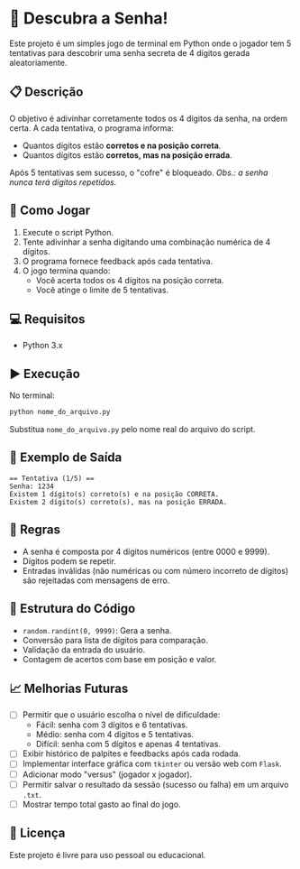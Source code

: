 # 🔐 Descubra a Senha!

Este projeto é um simples jogo de terminal em Python onde o jogador tem 5 tentativas para descobrir uma senha secreta de 4 dígitos gerada aleatoriamente.

## 📋 Descrição

O objetivo é adivinhar corretamente todos os 4 dígitos da senha, na ordem certa. A cada tentativa, o programa informa:

- Quantos dígitos estão **corretos e na posição correta**.
- Quantos dígitos estão **corretos, mas na posição errada**.

Após 5 tentativas sem sucesso, o "cofre" é bloqueado.
_Obs.: a senha nunca terá dígitos repetidos._ 

## 🚀 Como Jogar

1. Execute o script Python.
2. Tente adivinhar a senha digitando uma combinação numérica de 4 dígitos.
3. O programa fornece feedback após cada tentativa.
4. O jogo termina quando:
   - Você acerta todos os 4 dígitos na posição correta.
   - Você atinge o limite de 5 tentativas.

## 💻 Requisitos

- Python 3.x

## ▶️ Execução

No terminal:

```bash
python nome_do_arquivo.py
```

Substitua `nome_do_arquivo.py` pelo nome real do arquivo do script.

## 🧠 Exemplo de Saída

```text
== Tentativa (1/5) ==
Senha: 1234
Existem 1 dígito(s) correto(s) e na posição CORRETA.
Existem 2 dígito(s) correto(s), mas na posição ERRADA.
```

## 📌 Regras

- A senha é composta por 4 dígitos numéricos (entre 0000 e 9999).
- Dígitos podem se repetir.
- Entradas inválidas (não numéricas ou com número incorreto de dígitos) são rejeitadas com mensagens de erro.

## 📂 Estrutura do Código

- `random.randint(0, 9999)`: Gera a senha.
- Conversão para lista de dígitos para comparação.
- Validação da entrada do usuário.
- Contagem de acertos com base em posição e valor.

## 📈 Melhorias Futuras

- [ ] Permitir que o usuário escolha o nível de dificuldade:
  - Fácil: senha com 3 dígitos e 6 tentativas.
  - Médio: senha com 4 dígitos e 5 tentativas.
  - Difícil: senha com 5 dígitos e apenas 4 tentativas.
- [ ] Exibir histórico de palpites e feedbacks após cada rodada.
- [ ] Implementar interface gráfica com `tkinter` ou versão web com `Flask`.
- [ ] Adicionar modo "versus" (jogador x jogador).
- [ ] Permitir salvar o resultado da sessão (sucesso ou falha) em um arquivo `.txt`.
- [ ] Mostrar tempo total gasto ao final do jogo.

## 📄 Licença

Este projeto é livre para uso pessoal ou educacional.